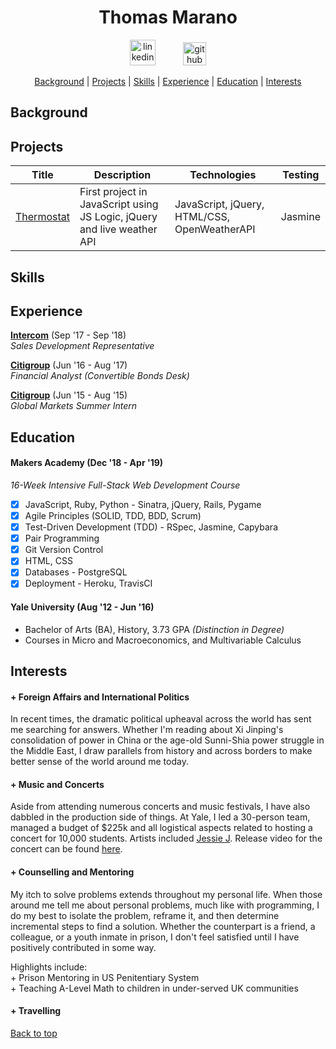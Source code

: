 <a name='user-content-top'><h1 align='center'> Thomas Marano </h1></a>

<p align="center">
  <a href="https://www.linkedin.com/in/thomas-marano-632811138/?originalSubdomain=uk">
  <img src="https://www.iconfinder.com/data/icons/free-social-icons/67/linkedin_circle_color-512.png" alt="linkedin" hspace="20" height="41" width="41"></a>
  <a href="https://github.com/thomasmarano">
  <img src="https://cdn0.iconfinder.com/data/icons/octicons/1024/mark-github-512.png" alt="github" hspace="20" height="37" width="37"></a>
</p>


<div align='center'>

  [Background](#background) | [Projects](#projects) | [Skills](#skills) | [Experience](#experience) | [Education](#education) | [Interests](#interests)

</div>


  ## Background


  ## Projects

  Title | Description | Technologies | Testing
  --- | --- | --- | ---
  [Thermostat](https://github.com/thomasmarano/thermostatJS) | First project in JavaScript using JS Logic, jQuery and live weather API | JavaScript, jQuery, HTML/CSS, OpenWeatherAPI | Jasmine |


  <!-- Pong | 2 | PyGame | PyTest
  Oyster Card | 2 | Ruby | 4
  Brexit News Aggregator | 2 | JavaScript | 4 -->

  ## Skills

  <!-- Willingness to learn

  Curiosity

  Problem Solving

  Relationship Management

  Fast-learner

  Critical thinking

  Logical thinker -->

  ## Experience

  **[Intercom](https://www.intercom.com)** (Sep '17 - Sep '18)  
  *Sales Development Representative*

  **[Citigroup](https://www.citigroup.com/citi)** (Jun '16 - Aug '17)  
  *Financial Analyst (Convertible Bonds Desk)*

  **[Citigroup](https://www.citigroup.com/citi)** (Jun '15 - Aug '15)  
  *Global Markets Summer Intern*

  ## Education

  #### Makers Academy (Dec '18 - Apr '19)

  *16-Week Intensive Full-Stack Web Development Course*

  - [x] JavaScript, Ruby, Python - Sinatra, jQuery, Rails, Pygame
  - [x] Agile Principles (SOLID, TDD, BDD, Scrum)
  - [x] Test-Driven Development (TDD) - RSpec, Jasmine, Capybara
  - [x] Pair Programming
  - [x] Git Version Control
  - [x] HTML, CSS
  - [x] Databases - PostgreSQL
  - [x] Deployment - Heroku, TravisCI

  #### Yale University (Aug '12 - Jun '16)

  + Bachelor of Arts (BA), History, 3.73 GPA *(Distinction in Degree)*
  + Courses in Micro and Macroeconomics, and Multivariable Calculus

  ## Interests

  #### + Foreign Affairs and International Politics

  In recent times, the dramatic political upheaval across the world has sent me searching for answers. Whether I'm reading about Xi Jinping's consolidation of power in China or the age-old Sunni-Shia power struggle in the Middle East, I draw parallels from history and across borders to make better sense of the world around me today.  

  #### + Music and Concerts

  Aside from attending numerous concerts and music festivals, I have also dabbled in the production side of things. At Yale, I led a 30-person team, managed a budget of $225k and all logistical aspects related to hosting a concert for 10,000 students. Artists included [Jessie J](https://en.wikipedia.org/wiki/Jessie_J). Release video for the concert can be found [here](https://www.youtube.com/watch?v=17iBpTIbjF8).

  #### + Counselling and Mentoring

  My itch to solve problems extends throughout my personal life. When those around me tell me about personal problems, much like with programming, I do my best to isolate the problem, reframe it, and then determine incremental steps to find a solution. Whether the counterpart is a friend, a colleague, or a youth inmate in prison, I don't feel satisfied until I have positively contributed in some way.

  Highlights include:  
          + Prison Mentoring in US Penitentiary System  
          + Teaching A-Level Math to children in under-served UK communities

  #### + Travelling


  [Back to top](#user-content-top)
